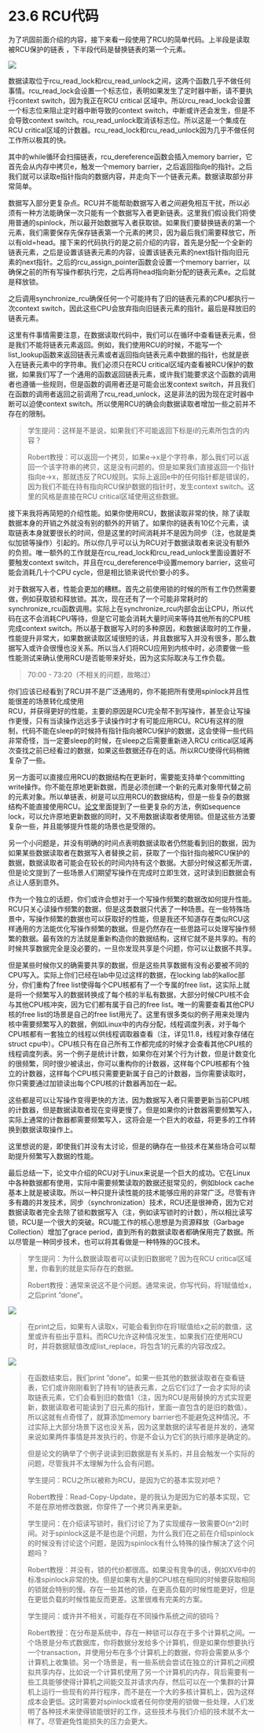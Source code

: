 # 23.6 RCU代码

为了巩固前面介绍的内容，接下来看一段使用了RCU的简单代码。上半段是读取被RCU保护的链表 ，下半段代码是替换链表的第一个元素。

![](../.gitbook/assets/image%20%28712%29.png)

数据读取位于rcu\_read\_lock和rcu\_read\_unlock之间，这两个函数几乎不做任何事情。rcu\_read\_lock会设置一个标志位，表明如果发生了定时器中断，请不要执行context switch，因为我正在RCU critical 区域中。所以rcu\_read\_lock会设置一个标志位来阻止定时器中断导致的context switch，中断或许还会发生，但是不会导致context switch。rcu\_read\_unlock取消该标志位。所以这是一个集成在RCU critical区域的计数器。rcu\_read\_lock和rcu\_read\_unlock因为几乎不做任何工作所以极其的快。

其中的while循环会扫描链表，rcu\_dereference函数会插入memory barrier，它首先会从内存中拷贝e，触发一个memory barrier，之后返回指向e的指针。之后我们就可以读取e指针指向的数据内容，并走向下一个链表元素。数据读取部分非常简单。

数据写入部分更复杂点。RCU并不能帮助数据写入者之间避免相互干扰，所以必须有一种方法能确保一次只能有一个数据写入者更新链表。这里我们假设我们将使用普通的spinlock，所以最开始数据写入者获取锁。如果我们要替换链表的第一个元素，我们需要保存先保存链表第一个元素的拷贝，因为最后我们需要释放它，所以有old=head。接下来的代码执行的是之前介绍的内容，首先是分配一个全新的链表元素，之后是设置该链表元素的内容，设置该链表元素的next指针指向旧元素的next指针。之后的rcu\_assign\_pointer函数会设置一个memory barrier，以确保之前的所有写操作都执行完，之后再将head指向新分配的链表元素e。之后就是释放锁。

之后调用synchronize\_rcu确保任何一个可能持有了旧的链表元素的CPU都执行一次context switch，因此这些CPU会放弃指向旧链表元素的指针。最后是释放旧的链表元素。

这里有件事情需要注意，在数据读取代码中，我们可以在循环中查看链表元素，但是我们不能将链表元素返回。例如，我们使用RCU的时候，不能写一个list\_lookup函数来返回链表元素或者返回指向链表元素中数据的指针，也就是嵌入在链表元素中的字符串。我们必须只在RCU critical区域内查看被RCU保护的数据，如果我们写了一个通用的函数返回链表元素，或许我们能要求这个函数的调用者也遵循一些规则，但是函数的调用者还是可能会出发context switch，并且我们在函数的调用者返回之前调用了rcu\_read\_unlock，这是非法的因为现在定时器中断可以迫使context switch。所以使用RCU的确会向数据读取者增加一些之前并不存在的限制。

> 学生提问：这样是不是说，如果我们不可能返回下标是i的元素所包含的内容？
>
> Robert教授：可以返回一个拷贝，如果e-&gt;x是个字符串，那么我们可以返回一个该字符串的拷贝，这是没有问题的。但是如果我们直接返回一个指针指向e-&gt;x，那就违反了RCU规则。实际上返回e中的任何指针都是错误的，因为我们不能在持有指向RCU保护数据的指针时，发生context switch。这里的风格是直接在RCU critical区域使用这些数据。

接下来我将再简短的介绍性能。如果你使用RCU，数据读取非常的快，除了读取数据本身的开销之外就没有别的额外的开销了。如果你的链表有10亿个元素，读取链表本身就要很长的时间，但是这里的时间消耗并不是因为同步（注，也就是类似加锁等操作）引起的。所以你几乎可以认为RCU对于数据读取者来说没有额外的负担。唯一额外的工作就是在rcu\_read\_lock和rcu\_read\_unlock里面设置好不要触发context switch，并且在rcu\_dereference中设置memory barrier，这些可能会消耗几十个CPU cycle，但是相比锁来说代价要小的多。

对于数据写入者，性能会更加的糟糕。首先之前使用锁的时候的所有工作仍然需要做，例如获取锁和释放锁。其次，现在还有了一个可能非常耗时的synchronize\_rcu函数调用。实际上在synchronize\_rcu内部会出让CPU，所以代码在这不会消耗CPU等待，但是它可能会消耗大量时间来等待其他所有的CPU核完成context switch。所以基于数据写入时的多种原因，和数据读取时的工作量，性能提升非常大，如果数据读取区域很短的话，并且数据写入并没有很多，那么数据写入或许会很慢也没关系。所以当人们将RCU应用到内核中时，必须要做一些性能测试来确认使用RCU是否能带来好处，因为这实际取决与工作负载。

> 70:00 - 73:20（不相关的问题，故略过）

你们应该已经看到了RCU并不是广泛通用的，你不能把所有使用spinlock并且性能很差的场景转化成使用  
RCU，并获得更好的性能，主要的原因是RCU完全帮不到写操作，甚至会让写操作更慢，只有当读操作远远多于读操作时才有可能应用RCU。RCU有这样的限制，代码不能在sleep的时候持有指针指向被RCU保护的数据，这会使得一些代码非常奇怪，当一定要sleep的时候，在sleep之后需要重新进入RCU critical区域再次查找之前已经看过的数据，如果这些数据还存在的话。所以RCU使得代码稍微复杂了一些。

另一方面可以直接应用RCU的数据结构在更新时，需要能支持单个committing write操作。你不能在原地更新数据，而是必须创建一个新的元素对象带代替之前的元素对象。所以单链表，树是可以应用RCU的数据结构，但是一些复杂的数据结构不能直接使用RCU。[论文](https://pdos.csail.mit.edu/6.828/2020/readings/rcu-decade-later.pdf)里面提到了一些更复杂的方法，例如sequence lock，可以允许原地更新数据的同时，又不用数据读取者使用锁。但是这些方法要复杂一些，并且能够提升性能的场景也是受限的。

另一个小问题是，并没有明确的时间点表明数据读取者仍然能看到旧的数据，因为如果某些数据读取者在数据写入者替换之前，获取了一个指针指向被RCU保护的数据，数据读取者可能会在较长的时间内持有这个数据。大部分时候这都无所谓，但是论文提到了一些场景人们期望写操作在完成时立即生效，这时读到旧数据会有点让人感到意外。

作为一个独立的话题，你们或许会想对于一个写操作频繁的数据改如何提升性能。RCU只关心读操作频繁的数据，但是这类数据只代表了一种场景。在一些特殊场景中，写操作频繁的数据也可以获取好的性能，但是我还不知道存在类似RCU这样通用的方法能优化写操作频繁的数据。但是仍然存在一些思路可以处理写操作频繁的数据。最有效的方法就是重新构造你的数据结构，这样它就不是共享的。有的时候共享数据完全是没必要的，一旦你发现共享是个问题，你可以让数据不共享。

但是某些时候你又的确需要共享的数据，但是这些共享数据有没有必要被不同的CPU写入。实际上你们已经在lab中见过这样的数据，在locking lab的kalloc部分，你们重构了free list使得每个CPU核都有了一个专属的free list，这实际上就是将一个频繁写入的数据转换成了每个核的半私有数据，大部分时候CPU核不会与其他CPU核冲突，因为它们都有属于自己的free list。唯一的需要查看其他CPU核的free list的场景是自己的free list用光了。这里有很多类似的例子用来处理内核中需要频繁写入的数据，例如Linux中的内存分配，线程调度列表，对于每个CPU核都有一套独立的线程以供线程调取器查看（注，详见11.8，线程对象存储在struct cpu中）。CPU核只有在自己所有工作都完成的时候才会查看其他CPU核的线程调度列表。另一个例子是统计计数，如果你在对某个行为计数，但是计数变化的很频繁，同时很少被读出，你可以重构你的计数器，这样每个CPU核都有个独立的计数器，这样每个CPU核只需要更新属于自己的计数器，当你需要读取时，你只需要通过加锁读出每个CPU核的计数器再加在一起。

这些都是可以让写操作变得更快的方法，因为数据写入者只需要更新当前CPU核的计数器，但是数据读取者现在变得更慢了。但是如果你的计数器需要频繁写入，实际上通常的计数器都需要频繁写入，这将会是一个巨大的收益，将更多的工作转换到数据读取操作上。

这里想说的是，即使我们并没有太讨论，但是的确存在一些技术在某些场合可以帮助提升频繁写入数据的性能。

最后总结一下，论文中介绍的RCU对于Linux来说是一个巨大的成功。它在Linux中各种数据都有使用，实际中需要频繁读取的数据还挺常见的，例如block cache基本上就是被读取。所以一种只提升读性能的技术能够应用的非常广泛。尽管有许多有趣的并发技术，同步（synchronization）技术，RCU还是很神奇，因为它对数据读取者完全去除了锁和数据写入（注，例如读写锁时的计数），所以相比读写锁，RCU是一个很大的突破。RCU能工作的核心思想是为资源释放（Garbage Collection）增加了grace period，直到所有的数据读取者都确保用完了数据。所以尽管是一种同步技术，也可以将其看做是一种特殊的GC技术。

> 学生提问：为什么数据读取者可以读到旧数据呢？因为在RCU critical区域里，你看到的就是实际存在的数据。
>
> Robert教授：通常来说这不是个问题。通常来说，你写代码，将1赋值给x，之后print ”done“。

![](../.gitbook/assets/image%20%28710%29.png)

> 在print之后，如果有人读取x，可能会看到你在将1赋值给x之前的数值，这里或许有些出乎意料。而RCU允许这种情况发生，如果我们在使用RCU时，并将数据赋值改成list\_replace，将包含1的元素的内容改成2。

![](../.gitbook/assets/image%20%28713%29.png)

> 在函数结束后，我们print ”done“。如果一些其他的数据读取者在查看链表，它们或许刚刚看到了持有1的链表元素，之后它们过了一会才实际的读取链表元素，它们会看到旧的数值1（注，因为RCU是用替换的方式实现更新，数据读取者可能读到了旧元素的指针，里面一直包含的是旧的数值）。所以这就有点奇怪了，就算添加memory barrier也不能避免这种情况。不过实际上大部分场景下这也没关系，因为这里数据的读写者是并发的，通常来说如果两件事情是并发执行的，你是不会认为它们的执行顺序是确定的。
>
> 但是论文的确举了个例子说读到旧数据是有关系的，并且会触发一个实际的问题，尽管我并不太理解为什么会有问题。
>
> 学生提问：RCU之所以被称为RCU，是因为它的基本实现对吧？
>
> Robert教授：Read-Copy-Update，是的我认为是因为它的基本实现，它不是在原地修改数据，你穿件了一个拷贝再来更新。
>
> 学生提问：在介绍读写锁时，我们讨论了为了实现缓存一致需要O\(n^2\)时间。对于spinlock这是不是也是个问题，为什么我们在之前在介绍spinlock的时候没有讨论这个问题，是因为spinlock有什么特殊的操作解决了这个问题吗？
>
> Robert教授：并没有，锁的代价都很高。如果没有竞争的话，例如XV6中的标准spinlock非常的快。但是如果有大量的CPU核在相同的时候要获取相同的锁就会特别的慢。存在一些其他的锁，在更高负载的时候性能更好，但是在更低负载的时候性能反而更差。这里很难有完美的方案。
>
> 学生提问：或许并不相关，可能存在不同操作系统之间的锁吗？
>
> Robert教授：在分布是系统中，存在一种锁可以存在于多个计算机之间。一个场景是分布式数据库，你将数据分发给多个计算机，但是如果你想要执行一个transaction，并使用分布在多个计算机上的数据，你将会需要从多个计算机上收集锁。另一个场景是，有一些系统会尝试在独立的计算机之间模拟共享内存，比如说一个计算机使用了另一个计算机的内存，背后需要有一些工具能够使得计算机之间能交互并请求内存，然后可以在一个集群的计算机上运行一些现有的并行程序，而不是在一个大的多核计算机上，因为这样成本会更低。这时需要对spinlock或者任何你使用的锁做一些处理，人们发明了各种技术来使得锁能很好的工作，这些技术与我们介绍的技术就不太一样了。尽管避免性能损失的压力会更大。

